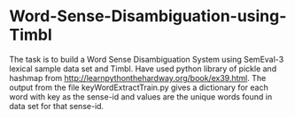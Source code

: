 # Word-Sense-Disambiguation-using-Timbl
The task is to build a Word Sense Disambiguation System using SemEval-3 lexical sample data set and Timbl. Have used python library of pickle and hashmap from http://learnpythonthehardway.org/book/ex39.html. The output from the file keyWordExtractTrain.py gives a dictionary for each word with key as the sense-id and values are the unique words found in data set for that sense-id.
